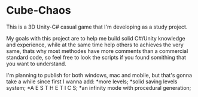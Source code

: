 # Cube-Chaos
This is a 3D Unity-C# casual game that I'm developing as a study project.

My goals with this project are to help me build solid C#/Unity knowledge and experience,
while at the same time help others to achieves the very same,
thats why most methodes have more comments than a commercial standard code, 
so feel free to look the scripts if you found somithing that you want to understand.

I'm planning to publish for both windows, mac and mobile, but that's gonna take a while since first I wanna add:
*more levels;
*solid saving levels system;
*A E S T H E T I C S;
*an infinity mode with procedural generation;  